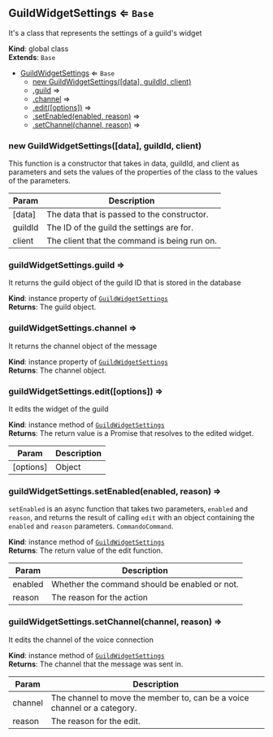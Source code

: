 <a name="GuildWidgetSettings"></a>

## GuildWidgetSettings ⇐ <code>Base</code>
It's a class that represents the settings of a guild's widget

**Kind**: global class  
**Extends**: <code>Base</code>  

* [GuildWidgetSettings](#GuildWidgetSettings) ⇐ <code>Base</code>
    * [new GuildWidgetSettings([data], guildId, client)](#new_GuildWidgetSettings_new)
    * [.guild](#GuildWidgetSettings+guild) ⇒
    * [.channel](#GuildWidgetSettings+channel) ⇒
    * [.edit([options])](#GuildWidgetSettings+edit) ⇒
    * [.setEnabled(enabled, reason)](#GuildWidgetSettings+setEnabled) ⇒
    * [.setChannel(channel, reason)](#GuildWidgetSettings+setChannel) ⇒

<a name="new_GuildWidgetSettings_new"></a>

### new GuildWidgetSettings([data], guildId, client)
This function is a constructor that takes in data, guildId, and client as parameters and sets thevalues of the properties of the class to the values of the parameters.


| Param | Description |
| --- | --- |
| [data] | The data that is passed to the constructor. |
| guildId | The ID of the guild the settings are for. |
| client | The client that the command is being run on. |

<a name="GuildWidgetSettings+guild"></a>

### guildWidgetSettings.guild ⇒
It returns the guild object of the guild ID that is stored in the database

**Kind**: instance property of [<code>GuildWidgetSettings</code>](#GuildWidgetSettings)  
**Returns**: The guild object.  
<a name="GuildWidgetSettings+channel"></a>

### guildWidgetSettings.channel ⇒
It returns the channel object of the message

**Kind**: instance property of [<code>GuildWidgetSettings</code>](#GuildWidgetSettings)  
**Returns**: The channel object.  
<a name="GuildWidgetSettings+edit"></a>

### guildWidgetSettings.edit([options]) ⇒
It edits the widget of the guild

**Kind**: instance method of [<code>GuildWidgetSettings</code>](#GuildWidgetSettings)  
**Returns**: The return value is a Promise that resolves to the edited widget.  

| Param | Description |
| --- | --- |
| [options] | Object |

<a name="GuildWidgetSettings+setEnabled"></a>

### guildWidgetSettings.setEnabled(enabled, reason) ⇒
`setEnabled` is an async function that takes two parameters, `enabled` and `reason`, and returns theresult of calling `edit` with an object containing the `enabled` and `reason` parameters.`CommandoCommand`.

**Kind**: instance method of [<code>GuildWidgetSettings</code>](#GuildWidgetSettings)  
**Returns**: The return value of the edit function.  

| Param | Description |
| --- | --- |
| enabled | Whether the command should be enabled or not. |
| reason | The reason for the action |

<a name="GuildWidgetSettings+setChannel"></a>

### guildWidgetSettings.setChannel(channel, reason) ⇒
It edits the channel of the voice connection

**Kind**: instance method of [<code>GuildWidgetSettings</code>](#GuildWidgetSettings)  
**Returns**: The channel that the message was sent in.  

| Param | Description |
| --- | --- |
| channel | The channel to move the member to, can be a voice channel or a category. |
| reason | The reason for the edit. |

